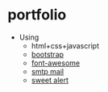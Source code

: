 # portfolio

* Using
  * html+css+javascript
  * [bootstrap](https://getbootstrap.com/)
  * [font-awesome](https://fontawesome.com/)
  * [smtp mail](https://www.emailjs.com/)
  * [sweet alert](https://sweetalert.js.org/)
